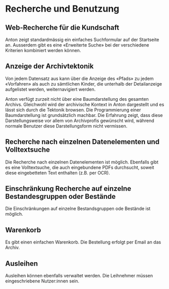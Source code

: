 # Recherche und Benutzung

## Web-Recherche für die Kundschaft

Anton zeigt standardmässig ein einfaches Suchformular auf der Startseite an. Ausserdem gibt es eine «Erweiterte Suche» bei der verschiedene Kriterien kombiniert werden können.

## Anzeige der Archivtektonik

Von jedem Datensatz aus kann über die Anzeige des «Pfads» zu jedem «Vorfahren» als auch zu sämtlichen Kinder, die unterhalb der Detailanzeige aufgelistet werden, weiternavigiert werden.

Anton verfügt zurzeit nicht über eine Baumdarstellung des gesamten Archivs. Gleichwohl wird der archivische Kontext in Anton dargestellt und es lässt sich durch die Tektonik browsen. Die Programmierung einer Baumdarstellung ist grundsätzlich machbar. Die Erfahrung zeigt, dass diese Darstellungsweise vor allem von Archivprofis gewünscht wird, während normale Benutzer diese Darstellungsform nicht vermissen.

## Recherche nach einzelnen Datenelementen und Volltextsuche

Die Recherche nach einzelnen Datenelementen ist möglich. Ebenfalls gibt es eine Volltextsuche, die auch eingebundene PDFs durchsucht, soweit diese eingebetteten Text enthalten (z.B. per OCR).

## Einschränkung Recherche auf einzelne Bestandesgruppen oder Bestände 

Die Einschränkungen auf einzelne Bestandsgruppen ode Bestände ist möglich. 

## Warenkorb

Es gibt einen einfachen Warenkorb. Die Bestellung erfolgt per Email an das Archiv.

## Ausleihen

Ausleihen können ebenfalls verwaltet werden. Die Leihnehmer müssen eingeschriebene Nutzer:innen sein. 
